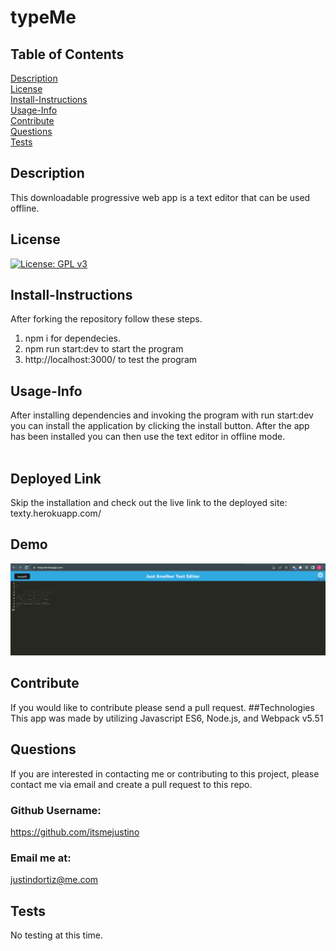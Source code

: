# typeMe
## Table of Contents <br>
[Description](#description)<br>
[License](#license)<br>
[Install-Instructions](#install-Instructions)<br>
[Usage-Info](#usage-Info)<br>
[Contribute](#contribute)<br>
[Questions](#questions)<br>
[Tests](#tests)<br>

## Description 
  This downloadable progressive web app is a text editor that can be used offline. 
## License
  [![License: GPL v3](https://img.shields.io/badge/License-GPL%20v3-blue.svg)](https://www.gnu.org/licenses/gpl-3.0)
## Install-Instructions 
  After forking the repository follow these steps.<br>
 1. npm i for dependecies.<br>
 2. npm run start:dev to start the program<br>
 3. http://localhost:3000/ to test the program
## Usage-Info
  After installing dependencies and invoking the program with run start:dev you can install the application by clicking the install button. After the app has been installed you can then use the text editor in offline mode. <br><br>
## Deployed Link
  Skip the installation and check out the live link to the deployed site: texty.herokuapp.com/ <br>
## Demo
 ![text-editor-pic](https://github.com/itsmejustino/typeMe/blob/main/03-idb-storage.png?raw=true)
## Contribute
  If you would like to contribute please send a pull request.
##Technologies
This app was made by utilizing Javascript ES6, Node.js, and Webpack v5.51<br>
## Questions 
If you are interested in contacting me or contributing to this project, please contact me via email and create a pull request to this repo.
### Github Username: 
https://github.com/itsmejustino
### Email me at: 
  justindortiz@me.com 
## Tests 
  No testing at this time.
